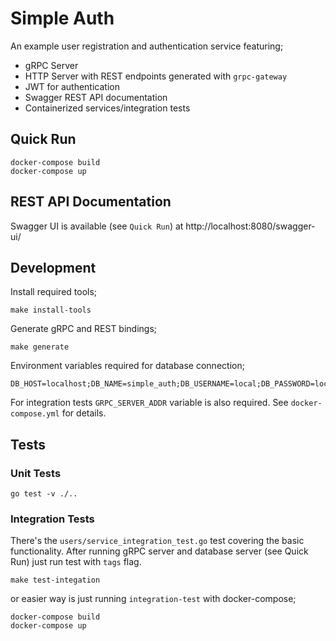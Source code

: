 # Simple Auth

An example user registration and authentication service featuring;
- gRPC Server
- HTTP Server with REST endpoints generated with `grpc-gateway`
- JWT for authentication
- Swagger REST API documentation
- Containerized services/integration tests

## Quick Run

```
docker-compose build
docker-compose up
```

## REST API Documentation

Swagger UI is available (see `Quick Run`) at http://localhost:8080/swagger-ui/


## Development

Install required tools;

```
make install-tools
```

Generate gRPC and REST bindings;

```
make generate
```

Environment variables required for database connection;
```
DB_HOST=localhost;DB_NAME=simple_auth;DB_USERNAME=local;DB_PASSWORD=local;DB_PORT=5432;DB_SSL_MODE=disable
```

For integration tests `GRPC_SERVER_ADDR` variable is also required. See `docker-compose.yml` for details.

## Tests

### Unit Tests

```
go test -v ./..
```

### Integration Tests

There's the `users/service_integration_test.go` test covering the basic functionality. After running gRPC server and
database server (see Quick Run) just run test with `tags` flag.

```
make test-integation
```

or easier way is just running `integration-test` with docker-compose;

```
docker-compose build
docker-compose up
```
